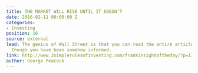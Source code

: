 ```yaml
---
title: THE MARKET WILL RISE UNTIL IT DOESN’T
date: 2016-02-11 00:00:00 Z
categories:
- Investing
position: 16
source: external
lead: The genius of Wall Street is that you can read the entire article and feel as
  though you have been somehow informed.
link: http://www.3simplerulesofinvesting.com/frankinsightoftheday/?p=1300
author: George Peacock
---
```


